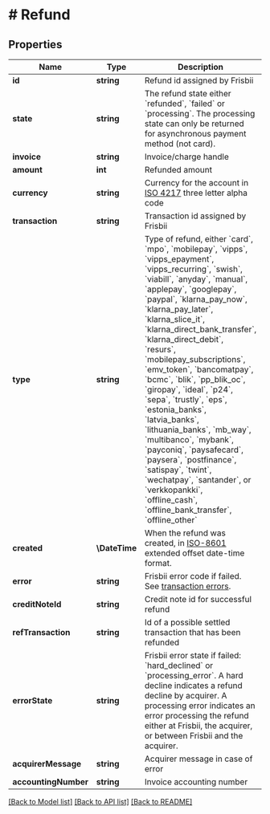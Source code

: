# # Refund

## Properties

Name | Type | Description | Notes
------------ | ------------- | ------------- | -------------
**id** | **string** | Refund id assigned by Frisbii |
**state** | **string** | The refund state either &#x60;refunded&#x60;, &#x60;failed&#x60; or &#x60;processing&#x60;. The processing state can only be returned for asynchronous payment method (not card). |
**invoice** | **string** | Invoice/charge handle |
**amount** | **int** | Refunded amount |
**currency** | **string** | Currency for the account in [ISO 4217](https://en.wikipedia.org/wiki/ISO_4217) three letter alpha code |
**transaction** | **string** | Transaction id assigned by Frisbii |
**type** | **string** | Type of refund, either &#x60;card&#x60;, &#x60;mpo&#x60;, &#x60;mobilepay&#x60;, &#x60;vipps&#x60;, &#x60;vipps_epayment&#x60;, &#x60;vipps_recurring&#x60;, &#x60;swish&#x60;, &#x60;viabill&#x60;, &#x60;anyday&#x60;, &#x60;manual&#x60;, &#x60;applepay&#x60;, &#x60;googlepay&#x60;, &#x60;paypal&#x60;, &#x60;klarna_pay_now&#x60;, &#x60;klarna_pay_later&#x60;, &#x60;klarna_slice_it&#x60;, &#x60;klarna_direct_bank_transfer&#x60;, &#x60;klarna_direct_debit&#x60;, &#x60;resurs&#x60;, &#x60;mobilepay_subscriptions&#x60;, &#x60;emv_token&#x60;, &#x60;bancomatpay&#x60;, &#x60;bcmc&#x60;, &#x60;blik&#x60;, &#x60;pp_blik_oc&#x60;, &#x60;giropay&#x60;, &#x60;ideal&#x60;, &#x60;p24&#x60;, &#x60;sepa&#x60;, &#x60;trustly&#x60;, &#x60;eps&#x60;, &#x60;estonia_banks&#x60;, &#x60;latvia_banks&#x60;, &#x60;lithuania_banks&#x60;, &#x60;mb_way&#x60;, &#x60;multibanco&#x60;, &#x60;mybank&#x60;, &#x60;payconiq&#x60;, &#x60;paysafecard&#x60;, &#x60;paysera&#x60;, &#x60;postfinance&#x60;, &#x60;satispay&#x60;, &#x60;twint&#x60;, &#x60;wechatpay&#x60;, &#x60;santander&#x60;,  or &#x60;verkkopankki&#x60;, &#x60;offline_cash&#x60;, &#x60;offline_bank_transfer&#x60;, &#x60;offline_other&#x60; |
**created** | **\DateTime** | When the refund was created, in [ISO-8601](http://en.wikipedia.org/wiki/ISO_8601) extended offset date-time format. |
**error** | **string** | Frisbii error code if failed. See [transaction errors](https://docs.frisbii.com/reference/transaction_errors). | [optional]
**creditNoteId** | **string** | Credit note id for successful refund | [optional]
**refTransaction** | **string** | Id of a possible settled transaction that has been refunded | [optional]
**errorState** | **string** | Frisbii error state if failed: &#x60;hard_declined&#x60; or &#x60;processing_error&#x60;. A hard decline indicates a refund decline by acquirer. A processing error indicates an error processing the refund either at Frisbii, the acquirer, or between Frisbii and the acquirer. | [optional]
**acquirerMessage** | **string** | Acquirer message in case of error | [optional]
**accountingNumber** | **string** | Invoice accounting number | [optional]

[[Back to Model list]](../../README.md#models) [[Back to API list]](../../README.md#endpoints) [[Back to README]](../../README.md)
